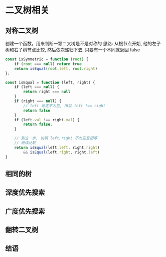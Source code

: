 # 二叉树相关

## 对称二叉树

创建一个函数，用来判断一颗二叉树是不是对称的 思路: 从根节点开始, 他的左子树和右子树节点比较, 然后依次递归下去, 只要有一个不同就返回 false

```js
const isSymmetric = function (root) {
    if (root === null) return true
    return isEqual(root.left, root.right)
};

const isEqual = function (left, right) {
    if (left === null) {
        return right === null
    }
    if (right === null) {
        // left 肯定不为空, 所以 left !== right 
        return false
    }
    if (left.val !== right.val) {
        return false;
    }

    // 到这一步, 说明 left,right 不为空且相等
    // 继续比较
    return isEqual(left.left, right.right)
        && isEqual(left.right, right.left)
}
```

## 相同的树

## 深度优先搜索

## 广度优先搜索

## 翻转二叉树

## 结语
